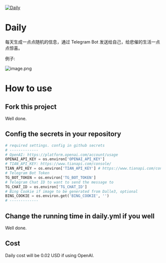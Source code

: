 [![Daily](https://github.com/iamshaynez/xiaowenz-daily/actions/workflows/daily.yml/badge.svg)](https://github.com/iamshaynez/xiaowenz-daily/actions/workflows/daily.yml)

# Daily

每天生成一点点随机的信息，通过 Telegram Bot 发送给自己，给悲催的生活一点点惊喜。

例子:

![image.png](https://vip2.loli.io/2023/09/07/OkwunKc8B7gDIJl.png)

# How to use

## Fork this project

Well done.

## Config the secrets in your repository

~~~python
# required settings. config in github secrets
# -------------
# OpenAI: https://platform.openai.com/account/usage
OPENAI_API_KEY = os.environ['OPENAI_API_KEY']
# TIAN_API_KEY: https://www.tianapi.com/console/
TIAN_API_KEY = os.environ['TIAN_API_KEY'] # https://www.tianapi.com/console/
# Telegram Bot Token
TG_BOT_TOKEN = os.environ['TG_BOT_TOKEN']
# Telegram Chat ID to want to send the message to
TG_CHAT_ID = os.environ['TG_CHAT_ID']
# Bing Cookie if image to be generated from Dalle3, optional
BING_COOKIE = os.environ.get('BING_COOKIE', '')
# -------------
~~~

## Change the running time in daily.yml if you well

Well done.

## Cost

Daily cost will be 0.02 USD if using OpenAI.